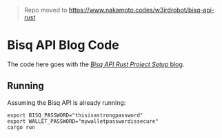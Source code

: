> Repo moved to https://www.nakamoto.codes/w3irdrobot/bisq-api-rust

# Bisq API Blog Code

The code here goes with the [*Bisq API Rust Project Setup* blog](https://alexsears.com/2022/05/bisq-api-rust-project-setup).

## Running

Assuming the Bisq API is already running:

```shell
export BISQ_PASSWORD="thisisastrongpassword"
export WALLET_PASSWORD="mywalletpasswordissecure"
cargo run
```
